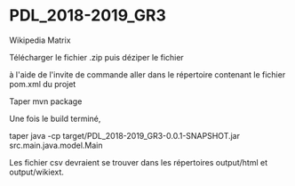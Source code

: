 # PDL_2018-2019_GR3
Wikipedia Matrix 

Télécharger le fichier .zip
puis déziper le fichier

à l'aide de l'invite de commande aller dans le répertoire contenant le fichier pom.xml du projet

Taper mvn package

Une fois le build terminé,

taper  java -cp target/PDL_2018-2019_GR3-0.0.1-SNAPSHOT.jar src.main.java.model.Main

Les fichier csv devraient se trouver dans les répertoires output/html et output/wikiext.
